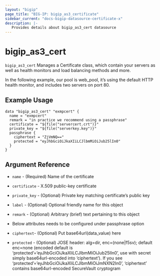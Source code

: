 ```yaml
---
layout: "bigip"
page_title: "BIG-IP: bigip_as3_certificate"
sidebar_current: "docs-bigip-datasource-certificate-x"
description: |-
   Provides details about bigip_as3_cert datasource
---
```


# bigip\_as3\_cert

`bigip_as3_cert` Manages a Certificate class, which  contain your servers as well as health monitors and load balancing methods and more.

In the following example, our pool is web_pool, it’s using the default HTTP health monitor, and includes two servers on port 80.

## Example Usage


```hcl
data "bigip_as3_cert" "exmpcert" {
  name = "exmpcert"
  remark = "in practice we recommend using a passphrase"
  certificate = "${file("servercert.crt")}"
  private_key = "${file("serverkey.key")}"
  passphrase {
    ciphertext = "ZjVmNQ=="
    protected = "eyJhbGciOiJkaXIiLCJlbmMiOiJub25lIn0"
  }
}
```

## Argument Reference

* `name` - (Required) Name of the certificate

* `certificate` - X.509 public-key certificate 

* `private_key` - (Optional) Private key matching certificate’s public key

* `label` - (Optional) Optional friendly name for this object

* `remark` - (Optional) Arbitrary (brief) text pertaining to this object

* Below attributes needs to be configured under passphrase option

* `ciphertext`- (Optional) Put base64url(data_value) here

* `protected` - (Optional) JOSE header: alg=dir, enc=(none|f5sv); default enc=none (encoded default is ‘protected’=’eyJhbGciOiJkaXIiLCJlbmMiOiJub25lIn0’, use with secret simply base64url-encoded into ‘ciphertext’). If you see ‘protected’=’eyJhbGciOiJkaXIiLCJlbmMiOiJmNXN2In0’, ‘ciphertext’ contains base64url-encoded SecureVault cryptogram 

